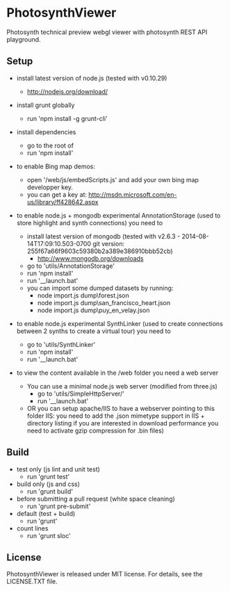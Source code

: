 # PhotosynthViewer
Photosynth technical preview webgl viewer with photosynth REST API playground.

## Setup
- install latest version of node.js (tested with v0.10.29)
	- http://nodejs.org/download/
- install grunt globally
	- run 'npm install -g grunt-cli'
- install dependencies
	- go to the root of 
	- run 'npm install'
- to enable Bing map demos:
	- open '/web/js/embedScripts.js' and add your own bing map developper key.
	- you can get a key at: http://msdn.microsoft.com/en-us/library/ff428642.aspx
- to enable node.js + mongodb experimental AnnotationStorage (used to store highlight and synth connections) you need to
	- install latest version of mongodb (tested with v2.6.3 - 2014-08-14T17:09:10.503-0700 git version: 255f67a66f9603c59380b2a389e386910bbb52cb)
		- http://www.mongodb.org/downloads
	- go to 'utils/AnnotationStorage'
	- run 'npm install'
	- run '__launch.bat'
	- you can import some dumped datasets by running:
		- node import.js dump\forest.json
		- node import.js dump\san_francisco_heart.json
		- node import.js dump\puy_en_velay.json
- to enable node.js experimental SynthLinker (used to create connections between 2 synths to create a virtual tour) you need to
	- go to 'utils/SynthLinker'
	- run 'npm install'
	- run '__launch.bat'

- to view the content available in the /web folder you need a web server
	- You can use a minimal node.js web server (modified from three.js)
		- go to 'utils/SimpleHttpServer/'
		- run '__launch.bat'
	- OR you can setup apache/IIS to have a webserver pointing to this folder 
		IIS: you need to add the .json mimetype support in IIS + directory listing
		if you are interested in download performance you need to activate gzip compression for .bin files)

## Build
- test only (js lint and unit test)
	- run 'grunt test'
- build only (js and css)
	- run 'grunt build'
- before submitting a pull request (white space cleaning)
	- run 'grunt pre-submit'
- default (test + build)
	- run 'grunt'
- count lines
	- run 'grunt sloc'

## License 
PhotosynthViewer is released under MIT license. For details, see the LICENSE.TXT file.
	
